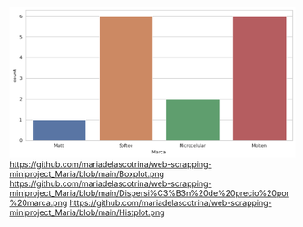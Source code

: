 


![Balones](https://github.com/mariadelascotrina/web-scrapping-miniproject_Maria/blob/main/Balones%20por%20marca.png)
https://github.com/mariadelascotrina/web-scrapping-miniproject_Maria/blob/main/Boxplot.png
https://github.com/mariadelascotrina/web-scrapping-miniproject_Maria/blob/main/Dispersi%C3%B3n%20de%20precio%20por%20marca.png
https://github.com/mariadelascotrina/web-scrapping-miniproject_Maria/blob/main/Histplot.png
